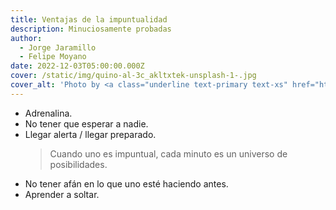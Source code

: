 ```yaml
---
title: Ventajas de la impuntualidad
description: Minuciosamente probadas
author:
  - Jorge Jaramillo
  - Felipe Moyano
date: 2022-12-03T05:00:00.000Z
cover: /static/img/quino-al-3c_akltxtek-unsplash-1-.jpg
cover_alt: 'Photo by <a class="underline text-primary text-xs" href="https://unsplash.com/@quinoal?utm_content=creditCopyText&utm_medium=referral&utm_source=unsplash">Quino Al</a> on <a href="https://unsplash.com/photos/ocean-wave-beside-seashore-during-daytime-3c_akLTXTek?utm_content=creditCopyText&utm_medium=referral&utm_source=unsplash">Unsplash</a>'
---
```


- Adrenalina.
- No tener que esperar a nadie.
- Llegar alerta / llegar preparado.
  > Cuando uno es impuntual, cada minuto es un universo de posibilidades.
- No tener afán en lo que uno esté haciendo antes.
- Aprender a soltar.
